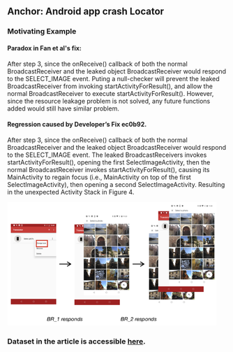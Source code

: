 ## Anchor: Android app crash Locator

### Motivating Example 
#### Paradox in Fan et al's fix:

After step 3, since the onReceive() callback of both the normal BroadcastReceiver and the leaked object BroadcastReceiver would respond to the SELECT_IMAGE event. Puting a null-checker will prevent the leaked BroadcastReceiver from invoking startActivityForResult(), and allow the normal BroadcastReceiver to execute startActivityForResult(). However, since the resource leakage problem is not solved, any future functions added would still have similar problem.

#### Regression caused by Developer’s Fix ec0b92.

After step 3, since the onReceive() callback of both the normal BroadcastReceiver and the leaked object BroadcastReceiver would respond to the SELECT_IMAGE event. The leaked BroadcastReceivers invokes startActivityForResult(), opening the first SelectImageActivity, then the normal BroadcastReceiver invokes startActivityForResult(), causing its MainActivity to regain focus (i.e., MainActivity on top of the first SelectImageActivity), then opening a second SelectImageActivity. Resulting in the unexpected Activity Stack in Figure 4.

<img src=regression_example.png width="480">

### Dataset in the article is accessible [here](https://github.com/Anchor-Locator/anchor).

